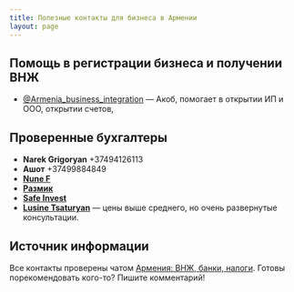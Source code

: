 ```yaml
---
title: Полезные контакты для бизнеса в Армении
layout: page
---
```


## Помощь в регистрации бизнеса и получении ВНЖ

- [@Armenia_business_integration](https://t.me/Armenia_business_integration) — Акоб, помогает в открытии ИП и ООО, открытии счетов, 

## Проверенные бухгалтеры

- **Narek Grigoryan** +37494126113
- **Ашот** +37499884849
- **[Nune F](https://t.me/naxsh123)**
- **[Размик](https://t.me/trustmeiamaaccountant)**
- **[Safe Invest](https://t.me/safe_invest_accounting)**
- **[Lusine Tsaturyan](https://t.me/Lusine_Tsaturyan)** — цены выше среднего, но очень развернутые консультации.

## Источник информации

Все контакты проверены чатом [Армения: ВНЖ, банки, налоги](https://t.me/am_banking_and_relocation_chat). Готовы
порекомендовать кого-то? Пишите комментарий!
